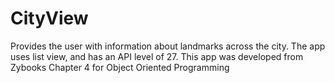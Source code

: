 # CityView
Provides the user with information about landmarks across the city.
The app uses list view, and has an API level of 27.
This app was developed from Zybooks Chapter 4 for Object Oriented Programming
